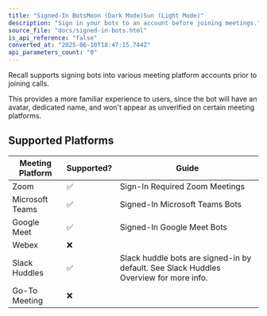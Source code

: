 ```yaml
---
title: "Signed-In BotsMoon (Dark Mode)Sun (Light Mode)"
description: "Sign in your bots to an account before joining meetings."
source_file: "docs/signed-in-bots.html"
is_api_reference: "false"
converted_at: "2025-06-10T18:47:15.744Z"
api_parameters_count: "0"
---
```

Recall supports signing bots into various meeting platform accounts prior to joining calls.

This provides a more familiar experience to users, since the bot will have an avatar, dedicated name, and won't appear as unverified on certain meeting platforms.

## Supported Platforms

[](#supported-platforms)



| Meeting Platform | Supported? | Guide |
| --- | --- | --- |
| Zoom | ✅ | Sign-In Required Zoom Meetings |
| Microsoft Teams | ✅ | Signed-In Microsoft Teams Bots |
| Google Meet | ✅ | Signed-In Google Meet Bots |
| Webex | ❌ |  |
| Slack Huddles | ✅ | Slack huddle bots are signed-in by default. See Slack Huddles Overview for more info. |
| Go-To Meeting | ❌ |  |
